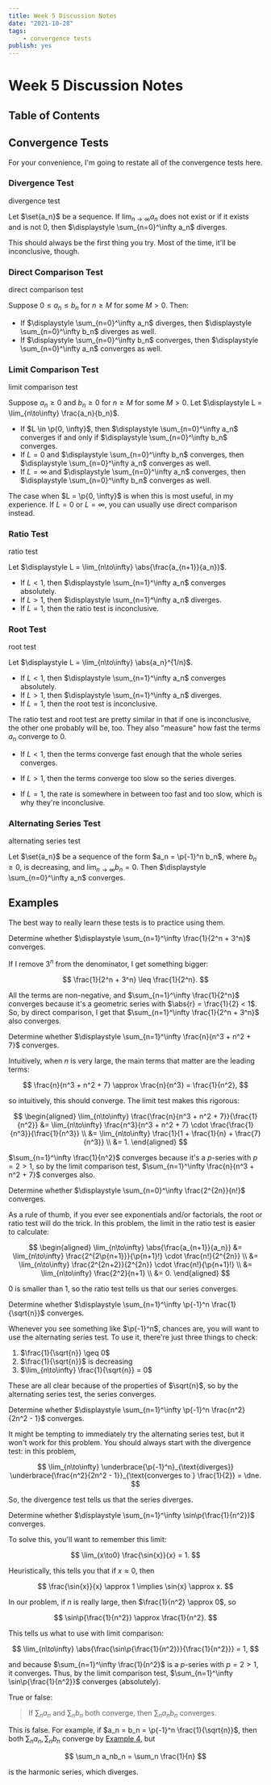 ```yaml
---
title: Week 5 Discussion Notes
date: "2021-10-28"
tags:
    - convergence tests
publish: yes
---
```


# Week 5 Discussion Notes

## Table of Contents

## Convergence Tests

For your convenience, I'm going to restate all of the convergence tests here.

### Divergence Test

<theorem> divergence test

Let $\set{a_n}$ be a sequence. If $\displaystyle \lim_{n\to\infty} a_n$ does not exist or if it exists and is not $0$, then $\displaystyle \sum_{n=0}^\infty a_n$ diverges.

</theorem>

This should always be the first thing you try. Most of the time, it'll be inconclusive, though.

### Direct Comparison Test

<theorem> direct comparison test

Suppose $0 \leq a_n \leq b_n$ for $n \geq M$ for some $M > 0$. Then:

-   If $\displaystyle \sum_{n=0}^\infty a_n$ diverges, then $\displaystyle \sum_{n=0}^\infty b_n$ diverges as well.
-   If $\displaystyle \sum_{n=0}^\infty b_n$ converges, then $\displaystyle \sum_{n=0}^\infty a_n$ converges as well.

</theorem>

### Limit Comparison Test

<theorem> limit comparison test

Suppose $a_n \geq 0$ and $b_n \geq 0$ for $n \geq M$ for some $M > 0$. Let $\displaystyle L = \lim_{n\to\infty} \frac{a_n}{b_n}$.

-   If $L \in \p{0, \infty}$, then $\displaystyle \sum_{n=0}^\infty a_n$ converges if and only if $\displaystyle \sum_{n=0}^\infty b_n$ converges.
-   If $L = 0$ and $\displaystyle \sum_{n=0}^\infty b_n$ converges, then $\displaystyle \sum_{n=0}^\infty a_n$ converges as well.
-   If $L = \infty$ and $\displaystyle \sum_{n=0}^\infty a_n$ converges, then $\displaystyle \sum_{n=0}^\infty b_n$ converges as well.

</theorem>

The case when $L = \p{0, \infty}$ is when this is most useful, in my experience. If $L = 0$ or $L = \infty$, you can usually use direct comparison instead.

### Ratio Test

<theorem> ratio test

Let $\displaystyle L = \lim_{n\to\infty} \abs{\frac{a_{n+1}}{a_n}}$.

-   If $L < 1$, then $\displaystyle \sum_{n=1}^\infty a_n$ converges absolutely.
-   If $L > 1$, then $\displaystyle \sum_{n=1}^\infty a_n$ diverges.
-   If $L = 1$, then the ratio test is inconclusive.

</theorem>

### Root Test

<theorem> root test

Let $\displaystyle L = \lim_{n\to\infty} \abs{a_n}^{1/n}$.

-   If $L < 1$, then $\displaystyle \sum_{n=1}^\infty a_n$ converges absolutely.
-   If $L > 1$, then $\displaystyle \sum_{n=1}^\infty a_n$ diverges.
-   If $L = 1$, then the root test is inconclusive.

</theorem>

The ratio test and root test are pretty similar in that if one is inconclusive, the other one probably will be, too. They also "measure" how fast the terms $a_n$ converge to $0$.

-   If $L < 1$, then the terms converge fast enough that the whole series converges.

-   If $L > 1$, then the terms converge too slow so the series diverges.

-   If $L = 1$, the rate is somewhere in between too fast and too slow, which is why they're inconclusive.

### Alternating Series Test

<theorem> alternating series test

Let $\set{a_n}$ be a sequence of the form $a_n = \p{-1}^n b_n$, where $b_n \geq 0$, is decreasing, and $\displaystyle\lim_{n\to\infty} b_n = 0$. Then $\displaystyle \sum_{n=0}^\infty a_n$ converges.

</theorem>

## Examples

The best way to really learn these tests is to practice using them.

<example>

Determine whether $\displaystyle \sum_{n=1}^\infty \frac{1}{2^n + 3^n}$ converges.

</example>

<solution>

If I remove $3^n$ from the denominator, I get something bigger:

$$
\frac{1}{2^n + 3^n}
    \leq \frac{1}{2^n}.
$$

All the terms are non-negative, and $\sum_{n=1}^\infty \frac{1}{2^n}$ converges because it's a geometric series with $\abs{r} = \frac{1}{2} < 1$. So, by direct comparison, I get that $\sum_{n=1}^\infty \frac{1}{2^n + 3^n}$ also converges.

</solution>

<example>

Determine whether $\displaystyle \sum_{n=1}^\infty \frac{n}{n^3 + n^2 + 7}$ converges.

</example>

<solution>

Intuitively, when $n$ is very large, the main terms that matter are the leading terms:

$$
\frac{n}{n^3 + n^2 + 7} \approx \frac{n}{n^3} = \frac{1}{n^2},
$$

so intuitively, this should converge. The limit test makes this rigorous:

$$
\begin{aligned}
    \lim_{n\to\infty} \frac{\frac{n}{n^3 + n^2 + 7}}{\frac{1}{n^2}}
        &= \lim_{n\to\infty} \frac{n^3}{n^3 + n^2 + 7} \cdot \frac{\frac{1}{n^3}}{\frac{1}{n^3}} \\
        &= \lim_{n\to\infty} \frac{1}{1 + \frac{1}{n} + \frac{7}{n^3}} \\
        &= 1.
\end{aligned}
$$

$\sum_{n=1}^\infty \frac{1}{n^2}$ converges because it's a $p$-series with $p = 2 > 1$, so by the limit comparison test, $\sum_{n=1}^\infty \frac{n}{n^3 + n^2 + 7}$ converges also.

</solution>

<example>

Determine whether $\displaystyle \sum_{n=0}^\infty \frac{2^{2n}}{n!}$ converges.

</example>

<solution>

As a rule of thumb, if you ever see exponentials and/or factorials, the root or ratio test will do the trick. In this problem, the limit in the ratio test is easier to calculate:

$$
\begin{aligned}
    \lim_{n\to\infty} \abs{\frac{a_{n+1}}{a_n}}
        &= \lim_{n\to\infty} \frac{2^{2\p{n+1}}}{\p{n+1}!} \cdot \frac{n!}{2^{2n}} \\
        &= \lim_{n\to\infty} \frac{2^{2n+2}}{2^{2n}} \cdot \frac{n!}{\p{n+1}!} \\
        &= \lim_{n\to\infty} \frac{2^2}{n+1} \\
        &= 0.
\end{aligned}
$$

$0$ is smaller than $1$, so the ratio test tells us that our series converges.

</solution>

<example>

Determine whether $\displaystyle \sum_{n=1}^\infty \p{-1}^n \frac{1}{\sqrt{n}}$ converges.

</example>

<solution>

Whenever you see something like $\p{-1}^n$, chances are, you will want to use the alternating series test. To use it, there're just three things to check:

1. $\frac{1}{\sqrt{n}} \geq 0$
2. $\frac{1}{\sqrt{n}}$ is decreasing
3. $\lim_{n\to\infty} \frac{1}{\sqrt{n}} = 0$

These are all clear because of the properties of $\sqrt{n}$, so by the alternating series test, the series converges.

</solution>

<example>

Determine whether $\displaystyle \sum_{n=1}^\infty \p{-1}^n \frac{n^2}{2n^2 - 1}$ converges.

</example>

<solution>

It might be tempting to immediately try the alternating series test, but it won't work for this problem. You should always start with the divergence test: in this problem,

$$
\lim_{n\to\infty} \underbrace{\p{-1}^n}_{\text{diverges}} \underbrace{\frac{n^2}{2n^2 - 1}}_{\text{converges to } \frac{1}{2}}
    = \dne.
$$

So, the divergence test tells us that the series diverges.

</solution>

<example>

Determine whether $\displaystyle \sum_{n=1}^\infty \sin\p{\frac{1}{n^2}}$ converges.

</example>

<solution>

To solve this, you'll want to remember this limit:

$$
\lim_{x\to0} \frac{\sin{x}}{x} = 1.
$$

Heuristically, this tells you that if $x \approx 0$, then

$$
\frac{\sin{x}}{x} \approx 1
\implies \sin{x} \approx x.
$$

In our problem, if $n$ is really large, then $\frac{1}{n^2} \approx 0$, so

$$
\sin\p{\frac{1}{n^2}} \approx \frac{1}{n^2}.
$$

This tells us what to use with limit comparison:

$$
\lim_{n\to\infty} \abs{\frac{\sin\p{\frac{1}{n^2}}}{\frac{1}{n^2}}} = 1,
$$

and because $\sum_{n=1}^\infty \frac{1}{n^2}$ is a $p$-series with $p = 2 > 1$, it converges. Thus, by the limit comparison test, $\sum_{n=1}^\infty \sin\p{\frac{1}{n^2}}$ converges (absolutely).

</solution>

<example>

True or false:

> If $\displaystyle \sum_n a_n$ and $\displaystyle \sum_n b_n$ both converge, then $\displaystyle \sum_n a_nb_n$ converges.

</example>

<solution>

This is false. For example, if $a_n = b_n = \p{-1}^n \frac{1}{\sqrt{n}}$, then both $\sum_n a_n, \sum_n b_n$ converge by [Example 4](#example-4), but

$$
\sum_n a_nb_n = \sum_n \frac{1}{n}
$$

is the harmonic series, which diverges.

</solution>
